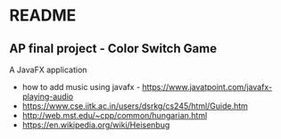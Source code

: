 # README
## AP final project - Color Switch Game

A JavaFX application

- how to add music using javafx -   https://www.javatpoint.com/javafx-playing-audio
- https://www.cse.iitk.ac.in/users/dsrkg/cs245/html/Guide.htm
- http://web.mst.edu/~cpp/common/hungarian.html
- https://en.wikipedia.org/wiki/Heisenbug
